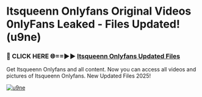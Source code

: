 # Itsqueenn Onlyfans Original Videos 0nlyFans Leaked - Files Updated! (u9ne)

<h3>🔴 CLICK HERE 🌐==►► <a href="https://tinyurl.com/ehrbuxhb" rel="nofollow">Itsqueenn Onlyfans Updated Files</a></h3>

Get Itsqueenn Onlyfans and all content. Now you can access all videos and pictures of Itsqueenn Onlyfans. New Updated Files 2025!

[![u9ne](https://i.imgur.com/lVYEuWS.gif)](https://tinyurl.com/ehrbuxhb)

